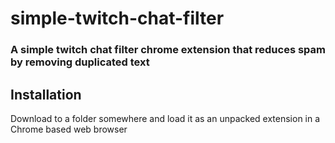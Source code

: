 # simple-twitch-chat-filter
### A simple twitch chat filter chrome extension that reduces spam by removing duplicated text

## Installation
Download to a folder somewhere and load it as an unpacked extension in a Chrome based web browser
